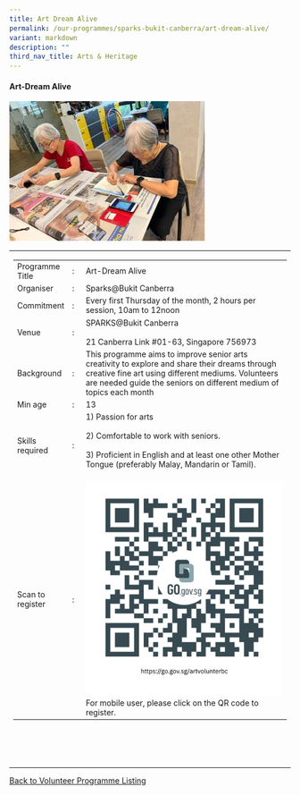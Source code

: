 ```yaml
---
title: Art Dream Alive
permalink: /our-programmes/sparks-bukit-canberra/art-dream-alive/
variant: markdown
description: ""
third_nav_title: Arts & Heritage
---
```

#### Art-Dream Alive

<img style="width:350px;height:250px;" src="/images/SPARKS@Bukit%20Canberra/Art_Dream_Alive.png">
<table border="0" width="100%">
	<tbody><tr>						
		<td width="60%">
			<table border="0" width="100%">
				<tbody><tr>
					<td width="20%">
						Programme Title
					</td>
					<td width="5%">
						:
					</td>
					<td>
						Art-Dream Alive 
					</td>
				</tr>
					<tr><td width="20%">
						Organiser
					</td>
					<td width="5%">
						:
					</td>
					<td>
						Sparks@Bukit Canberra
					</td>
				</tr>
				<tr>
					<td width="20%">
						Commitment
					</td>
					<td width="5%">
						:
					</td>
					<td width="75%">						   
					       Every first Thursday of the month, 2 hours per session, 10am to 12noon
											</td>
				</tr>
				<tr>
					<td width="20%">
					 Venue
					</td>
					<td width="5%">
						:
					</td>
					<td width="75%">
					  SPARKS@Bukit Canberra<br><br>
21 Canberra Link #01-63, Singapore 756973
					</td>
				</tr>
				<tr>
					<td width="20%">
						Background
					</td>
					<td width="5%">
						:
					</td>
					<td width="75%">
This programme aims to improve senior arts creativity to explore and share their dreams through creative fine art using different mediums. Volunteers are needed guide the seniors on different medium of topics each month  
					</td>
				</tr>
				<tr>
					<td width="20%">
						Min age
					</td>
					<td width="5%">
						:
					</td>
					<td width="75%">
						13
					</td>
				</tr>
		<tr>
					<td width="20%">
						Skills required
					</td>
					<td width="5%">
						:
					</td>
					<td>
						      1) Passion for arts<br><br>
						      2) Comfortable to work with seniors.<br><br>
									3) Proficient in English and at least one other Mother Tongue (preferably Malay, Mandarin or Tamil).<br><br>
									</td>
				</tr>
		<tr>
					<td width="20%">
						Scan to register
					</td>
					<td width="5%">
						:
					</td>
					<td><a href="https://form.gov.sg/65487160a24e0d00126e2a8d">
						<img style="width=60px;height=60px;" src="/images/SPARKS@Bukit%20Canberra/Art_Dream_Alive_QR.png"></a><br>
						        For mobile user, please click on the QR code to register.
				</td></tr>
</tbody></table>


<br>
			<br>
			<br>
			<br>
			
</td></tr></tbody></table>
<a href="/our-programmes/sparks-bukit-canberra/volunteering-opportunities/">
	Back to Volunteer Programme Listing</a>